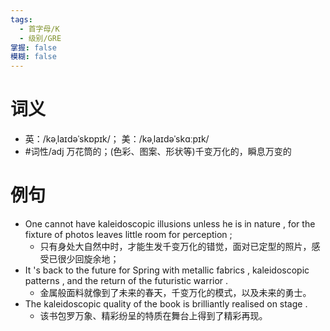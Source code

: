 ```yaml
---
tags:
  - 首字母/K
  - 级别/GRE
掌握: false
模糊: false
---
```

# 词义
- 英：/kəˌlaɪdəˈskɒpɪk/； 美：/kəˌlaɪdəˈskɑːpɪk/
- #词性/adj  万花筒的；(色彩、图案、形状等)千变万化的，瞬息万变的
# 例句
- One cannot have kaleidoscopic illusions unless he is in nature , for the fixture of photos leaves little room for perception ;
	- 只有身处大自然中时，才能生发千变万化的错觉，面对已定型的照片，感受已很少回旋余地；
- It 's back to the future for Spring with metallic fabrics , kaleidoscopic patterns , and the return of the futuristic warrior .
	- 金属般面料就像到了未来的春天，千变万化的模式，以及未来的勇士。
- The kaleidoscopic quality of the book is brilliantly realised on stage .
	- 该书包罗万象、精彩纷呈的特质在舞台上得到了精彩再现。
